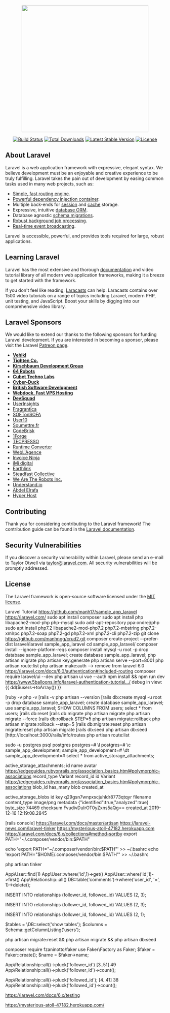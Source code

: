 <p align="center"><img src="https://res.cloudinary.com/dtfbvvkyp/image/upload/v1566331377/laravel-logolockup-cmyk-red.svg" width="400"></p>

<p align="center">
<a href="https://travis-ci.org/laravel/framework"><img src="https://travis-ci.org/laravel/framework.svg" alt="Build Status"></a>
<a href="https://packagist.org/packages/laravel/framework"><img src="https://poser.pugx.org/laravel/framework/d/total.svg" alt="Total Downloads"></a>
<a href="https://packagist.org/packages/laravel/framework"><img src="https://poser.pugx.org/laravel/framework/v/stable.svg" alt="Latest Stable Version"></a>
<a href="https://packagist.org/packages/laravel/framework"><img src="https://poser.pugx.org/laravel/framework/license.svg" alt="License"></a>
</p>

## About Laravel

Laravel is a web application framework with expressive, elegant syntax. We believe development must be an enjoyable and creative experience to be truly fulfilling. Laravel takes the pain out of development by easing common tasks used in many web projects, such as:

- [Simple, fast routing engine](https://laravel.com/docs/routing).
- [Powerful dependency injection container](https://laravel.com/docs/container).
- Multiple back-ends for [session](https://laravel.com/docs/session) and [cache](https://laravel.com/docs/cache) storage.
- Expressive, intuitive [database ORM](https://laravel.com/docs/eloquent).
- Database agnostic [schema migrations](https://laravel.com/docs/migrations).
- [Robust background job processing](https://laravel.com/docs/queues).
- [Real-time event broadcasting](https://laravel.com/docs/broadcasting).

Laravel is accessible, powerful, and provides tools required for large, robust applications.

## Learning Laravel

Laravel has the most extensive and thorough [documentation](https://laravel.com/docs) and video tutorial library of all modern web application frameworks, making it a breeze to get started with the framework.

If you don't feel like reading, [Laracasts](https://laracasts.com) can help. Laracasts contains over 1500 video tutorials on a range of topics including Laravel, modern PHP, unit testing, and JavaScript. Boost your skills by digging into our comprehensive video library.

## Laravel Sponsors

We would like to extend our thanks to the following sponsors for funding Laravel development. If you are interested in becoming a sponsor, please visit the Laravel [Patreon page](https://patreon.com/taylorotwell).

- **[Vehikl](https://vehikl.com/)**
- **[Tighten Co.](https://tighten.co)**
- **[Kirschbaum Development Group](https://kirschbaumdevelopment.com)**
- **[64 Robots](https://64robots.com)**
- **[Cubet Techno Labs](https://cubettech.com)**
- **[Cyber-Duck](https://cyber-duck.co.uk)**
- **[British Software Development](https://www.britishsoftware.co)**
- **[Webdock, Fast VPS Hosting](https://www.webdock.io/en)**
- **[DevSquad](https://devsquad.com)**
- [UserInsights](https://userinsights.com)
- [Fragrantica](https://www.fragrantica.com)
- [SOFTonSOFA](https://softonsofa.com/)
- [User10](https://user10.com)
- [Soumettre.fr](https://soumettre.fr/)
- [CodeBrisk](https://codebrisk.com)
- [1Forge](https://1forge.com)
- [TECPRESSO](https://tecpresso.co.jp/)
- [Runtime Converter](http://runtimeconverter.com/)
- [WebL'Agence](https://weblagence.com/)
- [Invoice Ninja](https://www.invoiceninja.com)
- [iMi digital](https://www.imi-digital.de/)
- [Earthlink](https://www.earthlink.ro/)
- [Steadfast Collective](https://steadfastcollective.com/)
- [We Are The Robots Inc.](https://watr.mx/)
- [Understand.io](https://www.understand.io/)
- [Abdel Elrafa](https://abdelelrafa.com)
- [Hyper Host](https://hyper.host)

## Contributing

Thank you for considering contributing to the Laravel framework! The contribution guide can be found in the [Laravel documentation](https://laravel.com/docs/contributions).

## Security Vulnerabilities

If you discover a security vulnerability within Laravel, please send an e-mail to Taylor Otwell via [taylor@laravel.com](mailto:taylor@laravel.com). All security vulnerabilities will be promptly addressed.

## License

The Laravel framework is open-source software licensed under the [MIT license](https://opensource.org/licenses/MIT).

Laravel Tutorial
https://github.com/manh17/sample_app_laravel
https://laravel.com/
sudo apt install composer
sudo apt install php libapache2-mod-php php-mysql
sudo add-apt-repository ppa:ondrej/php
sudo apt install php7.2 libapache2-mod-php7.2 php7.2-mbstring php7.2-xmlrpc php7.2-soap php7.2-gd php7.2-xml php7.2-cli php7.2-zip
git clone https://github.com/manhngg/crud2.git
composer create-project --prefer-dist laravel/laravel sample_app_laravel
cd sample_app_laravel/
composer install --ignore-platform-reqs
composer install
mysql -u root -p
drop database sample_app_laravel;
create database sample_app_laravel;
php artisan migrate
php artisan key:generate
php artisan serve --port=8001
php artisan route:list
php artisan make:auth --> remove from laravel 6.0
https://laravel.com/docs/6.0/authentication#included-routing
composer require laravel/ui --dev
php artisan ui vue --auth
npm install && npm run dev
https://www.5balloons.info/laravel-authentication-tutorial…/
debug in view:
{{ dd($users->toArray()) }}

[ruby -v
php -v
[rails -v
php artisan --version
[rails db:create
mysql -u root -p
drop database sample_app_laravel;
create database sample_app_laravel;
use sample_app_laravel;
SHOW COLUMNS FROM users;
select * from users;
[rails db:reset
[rails db:migrate
php artisan migrate
php artisan migrate --force
[rails db:rollback STEP=5
php artisan migrate:rollback
php artisan migrate:rollback --step=5
[rails db:migrate:reset
php artisan migrate:reset
php artisan migrate
[rails db:seed
php artisan db:seed
[http://localhost:3000/rails/info/routes
php artisan route:list


sudo -u postgres psql postgres
postgres=# \l
postgres=# \c sample_app_development;
sample_app_development=# \dt
sample_app_development=# select * from active_storage_attachments;

active_storage_attachments;
id
name avatar
https://edgeguides.rubyonrails.org/association_basics.html#polymorphic-associations
record_type Variant
record_id id Variant
https://edgeguides.rubyonrails.org/association_basics.html#polymorphic-associations
blob_id has_many blob
created_at

active_storage_blobs
id
key q29gsn7wnpxscjuhldr8773qtqyr
filename
content_type image/png
metadata {"identified":true,"analyzed":true}
byte_size 74469
checksum FvudivDuIrOT0yZxns5aQg==
created_at 2019-12-16 12:19:08.2845


[rails console]
https://laravel.com/docs/master/artisan
https://laravel-news.com/laravel-tinker
https://mysterious-atoll-47182.herokuapp.com
https://laravel.com/docs/6.x/collections#method-sortby
export PATH="~/.composer/vendor/bin:$PATH"



echo 'export PATH="~/.composer/vendor/bin:$PATH"' >> ~/.bashrc
echo 'export PATH="$HOME/.composer/vendor/bin:$PATH"' >> ~/.bashrc


php artisan tinker

App\User::find(1)
App\User::where('id',1)->get()
App\User::where('id',1)->first()
App\Relationship::all()
DB::table('comments')->where('user_id', '=', 1)->delete();


INSERT INTO relationships (follower_id, followed_id) VALUES (2, 3);

INSERT INTO relationships (follower_id, followed_id) VALUES (2, 3);

INSERT INTO relationships (follower_id, followed_id) VALUES (2, 1);

$tables = \DB::select('show tables');
$columns = Schema::getColumnListing('users');

php artisan migrate:reset && php artisan migrate && php artisan db:seed

composer require fzaninotto/faker
use Faker\Factory as Faker;
$faker = Faker::create();
$name  = $faker->name;

App\Relationship::all()->pluck('follower_id') [3..51] 49
App\Relationship::all()->pluck('follower_id')->count();

App\Relationship::all()->pluck('followed_id'); [4..41] 38
App\Relationship::all()->pluck('followed_id')->count();


https://laravel.com/docs/6.x/testing

https://mysterious-atoll-47182.herokuapp.com/
